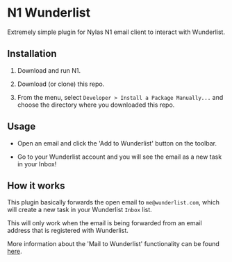 # N1 Wunderlist

Extremely simple plugin for Nylas N1 email client to interact with Wunderlist.

## Installation

1. Download and run N1.

2. Download (or clone) this repo.

3. From the menu, select `Developer > Install a Package Manually...` and choose the directory where you downloaded this repo.


## Usage

- Open an email and click the 'Add to Wunderlist' button on the toolbar.

- Go to your Wunderlist account and you will see the email as a new task in your Inbox!


## How it works

This plugin basically forwards the open email to `me@wunderlist.com`, which will create a new task in your Wunderlist `Inbox` list.

This will only work when the email is being forwarded from an email address that is registered with Wunderlist.

More information about the 'Mail to Wunderlist' functionality can be found [here](https://support.wunderlist.com/customer/portal/articles/59709).
